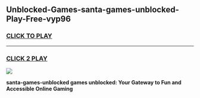 
## Unblocked-Games-santa-games-unblocked-Play-Free-vyp96
<h3>
<a href="https://premium76.site?title=santa-games-unblocked&ref=21A">CLICK TO PLAY</a></h3>
<hr>

<h3>
<a href="https://premium76.site?title=santa-games-unblocked&ref=21A">CLICK 2 PLAY</a>
  
</h3>

<a href="https://premium76.site?title=santa-games-unblocked&ref=21A"><img src="https://clearcache.store/games.png"></a>


**santa-games-unblocked games unblocked: Your Gateway to Fun and Accessible Online Gaming**
